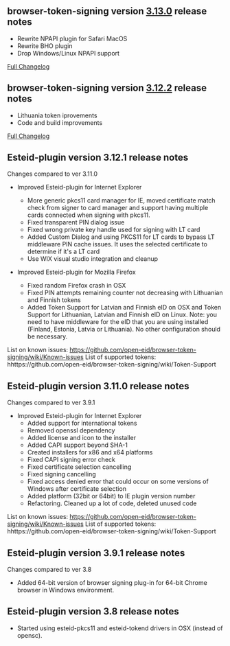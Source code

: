 browser-token-signing version [3.13.0](https://github.com/open-eid/browser-token-signing/releases/tag/v3.13.0) release notes
--------------------------------------------
- Rewrite NPAPI plugin for Safari MacOS
- Rewrite BHO plugin
- Drop Windows/Linux NPAPI support

[Full Changelog](https://github.com/open-eid/browser-token-signing/compare/v3.12.2...v3.13.0)


browser-token-signing version [3.12.2](https://github.com/open-eid/browser-token-signing/releases/tag/v3.12.2) release notes
--------------------------------------------
- Lithuania token iprovements
- Code and build improvements

[Full Changelog](https://github.com/open-eid/browser-token-signing/compare/v3.12.1...v3.12.2)


Esteid-plugin version 3.12.1 release notes
--------------------------------------
Changes compared to ver 3.11.0

- Improved Esteid-plugin for Internet Explorer
	- More generic pkcs11 card manager for IE, moved certificate match check from signer to card manager and support having multiple cards connected when signing with pkcs11.
	- Fixed transparent PIN dialog issue
	- Fixed wrong private key handle used for signing with LT card
	- Added Custom Dialog and using PKCS11 for LT cards to bypass LT middleware PIN cache issues. It uses the selected certificate to determine if it's a LT card
	- Use WIX visual studio integration and cleanup

- Improved Esteid-plugin for Mozilla Firefox
	- Fixed random Firefox crash in OSX
	- Fixed PIN attempts remaining counter not decreasing with Lithuanian and Finnish tokens
	- Added Token Support for Latvian and Finnish eID on OSX and Token Support for Lithuanian, Latvian and Finnish eID on Linux. Note: you need to have middleware for the eID that you are using installed (Finland, Estonia, Latvia or Lithuania). No other configuration should be necessary.

List on known issues: https://github.com/open-eid/browser-token-signing/wiki/Known-issues
List of supported tokens: hhttps://github.com/open-eid/browser-token-signing/wiki/Token-Support


Esteid-plugin version 3.11.0 release notes
--------------------------------------
Changes compared to ver 3.9.1

- Improved Esteid-plugin for Internet Explorer
	- Added support for international tokens
	- Removed openssl dependency
	- Added license and icon to the installer
	- Added CAPI support beyond SHA-1
	- Created installers for x86 and x64 platforms
	- Fixed CAPI signing error check
	- Fixed certificate selection cancelling
	- Fixed signing cancelling
	- Fixed access denied error that could occur on some versions of Windows after certificate selection
	- Added platform (32bit or 64bit) to IE plugin version number
	- Refactoring. Cleaned up a lot of code, deleted unused code

List on known issues: https://github.com/open-eid/browser-token-signing/wiki/Known-issues
List of supported tokens: hhttps://github.com/open-eid/browser-token-signing/wiki/Token-Support


Esteid-plugin version 3.9.1 release notes
--------------------------------------
Changes compared to ver 3.8

- Added 64-bit version of browser signing plug-in for 64-bit Chrome browser in Windows environment.



Esteid-plugin version 3.8 release notes
--------------------------------------

- Started using esteid-pkcs11 and esteid-tokend drivers in OSX (instead of opensc).
